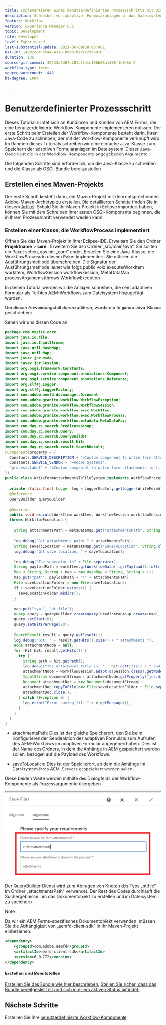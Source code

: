 ```yaml
---
title: Implementieren eines benutzerdefinierten Prozessschritts mit Dialogfeld
description: Schreiben von adaptiven Formularanlagen in das Dateisystem mithilfe eines benutzerdefinierten Prozessschritts
feature: Workflow
version: Experience Manager 6.5
topic: Development
role: Developer
level: Experienced
last-substantial-update: 2021-06-09T00:00:00Z
exl-id: 149d2c8c-bf44-4318-bba8-bec7e25da01b
duration: 135
source-git-commit: 48433a5367c281cf5a1c106b08a1306f1b0e8ef4
workflow-type: tm+mt
source-wordcount: '446'
ht-degree: 100%

---
```


# Benutzerdefinierter Prozessschritt

Dieses Tutorial richtet sich an Kundinnen und Kunden von AEM Forms, die eine benutzerdefinierte Workflow-Komponente implementieren müssen. Der erste Schritt beim Erstellen der Workflow-Komponente besteht darin, Ihren Java-Code zu schreiben, der mit der Workflow-Komponente verknüpft wird. Im Rahmen dieses Tutorials schreiben wir eine einfache Java-Klasse zum Speichern der adaptiven Formularanlagen im Dateisystem. Dieser Java-Code liest die in der Workflow-Komponente angegebenen Argumente.

Die folgenden Schritte sind erforderlich, um die Java-Klasse zu schreiben und die Klasse als OSGi-Bundle bereitzustellen

## Erstellen eines Maven-Projekts

Der erste Schritt besteht darin, ein Maven-Projekt mit dem entsprechenden Adobe-Maven-Archetyp zu erstellen. Die detaillierten Schritte finden Sie in diesem [Artikel](https://experienceleague.adobe.com/docs/experience-manager-learn/forms/creating-your-first-osgi-bundle/create-your-first-osgi-bundle.html?lang=de). Sobald Sie Ihr Maven-Projekt in Eclipse importiert haben, können Sie mit dem Schreiben Ihrer ersten OSGi-Komponente beginnen, die in Ihrem Prozessschritt verwendet werden kann.


### Erstellen einer Klasse, die WorkflowProcess implementiert

Öffnen Sie das Maven-Projekt in Ihrer Eclipse-IDE. Erweitern Sie den Ordner **Projektname** > **core**.  Erweitern Sie den Ordner „src/main/java“. Sie sollten ein Paket sehen, das mit „core“ endet. Erstellen Sie eine Java-Klasse, die WorkflowProcess in diesem Paket implementiert. Sie müssen die Ausführungsmethode überschreiben. Die Signatur der Ausführungsmethode lautet wie folgt: 
public void execute(WorkItem workItem, WorkflowSession workflowSession, MetaDataMap processArguments)throws WorkflowException

In diesem Tutorial werden wir die Anlagen schreiben, die dem adaptiven Formular als Teil des AEM-Workflows zum Dateisystem hinzugefügt wurden.

Um diesen Anwendungsfall durchzuführen, wurde die folgende Java-Klasse geschrieben:

Sehen wir uns diesen Code an

```java
package com.mysite.core;
import java.io.File;
import java.io.InputStream;
import java.util.HashMap;
import java.util.Map;
import javax.jcr.Node;
import javax.jcr.Session;
import org.osgi.framework.Constants;
import org.osgi.service.component.annotations.Component;
import org.osgi.service.component.annotations.Reference;
import org.slf4j.Logger;
import org.slf4j.LoggerFactory;
import com.adobe.aemfd.docmanager.Document;
import com.adobe.granite.workflow.WorkflowException;
import com.adobe.granite.workflow.WorkflowSession;
import com.adobe.granite.workflow.exec.WorkItem;
import com.adobe.granite.workflow.exec.WorkflowProcess;
import com.adobe.granite.workflow.metadata.MetaDataMap;
import com.day.cq.search.PredicateGroup;
import com.day.cq.search.Query;
import com.day.cq.search.QueryBuilder;
import com.day.cq.search.result.Hit;
import com.day.cq.search.result.SearchResult;
@Component(property = {
  Constants.SERVICE_DESCRIPTION + "=Custom component to wrtie form attachments to file system",
  Constants.SERVICE_VENDOR + "=Adobe Systems",
  "process.label" + "=Custom component to wrtie form attachments to file system"
})
public class WriteFormAttachmentsToFileSystem implements WorkflowProcess {

  private static final Logger log = LoggerFactory.getLogger(WriteFormAttachmentsToFileSystem.class);
  @Reference
  QueryBuilder queryBuilder;

  @Override
  public void execute(WorkItem workItem, WorkflowSession workflowSession, MetaDataMap metaDataMap)
  throws WorkflowException {

    String attachmentsPath = metaDataMap.get("attachmentsPath", String.class);

    log.debug("Got attachments path: " + attachmentsPath);
    String saveToLocation = metaDataMap.get("SaveToLocation", String.class);
    log.debug("Got save location: " + saveToLocation);

    log.debug("The seperator is" + File.separator);
    String payloadPath = workItem.getWorkflowData().getPayload().toString();
    Map < String, String > map = new HashMap < String, String > ();
    map.put("path", payloadPath + "/" + attachmentsPath);
    File saveLocationFolder = new File(saveToLocation);
    if (!saveLocationFolder.exists()) {
      saveLocationFolder.mkdirs();
    }

    map.put("type", "nt:file");
    Query query = queryBuilder.createQuery(PredicateGroup.create(map), workflowSession.adaptTo(Session.class));
    query.setStart(0);
    query.setHitsPerPage(20);

    SearchResult result = query.getResult();
    log.debug("Got  " + result.getHits().size() + " attachments ");
    Node attachmentNode = null;
    for (Hit hit: result.getHits()) {
      try {
        String path = hit.getPath();
        log.debug("The attachment title is  " + hit.getTitle() + " and the attachment path is  " + path);
        attachmentNode = workflowSession.adaptTo(Session.class).getNode(path + "/jcr:content");
        InputStream documentStream = attachmentNode.getProperty("jcr:data").getBinary().getStream();
        Document attachmentDoc = new Document(documentStream);
        attachmentDoc.copyToFile(new File(saveLocationFolder + File.separator + hit.getTitle()));
        attachmentDoc.close();
      } catch (Exception e) {
        log.error("Error saving file " + e.getMessage());
      }
    }
  }
}
```


* attachmentsPath: Dies ist der gleiche Speicherort, den Sie beim Konfigurieren der Sendeaktion des adaptiven Formulars zum Aufrufen des AEM-Workflows im adaptiven Formular angegeben haben. Dies ist der Name des Ordners, in dem die Anhänge in AEM gespeichert werden sollen, bezogen auf die Payload des Workflows.

* saveToLocation: Dies ist der Speicherort, an dem die Anhänge im Dateisystem Ihres AEM-Servers gespeichert werden sollen.

Diese beiden Werte werden mithilfe des Dialogfelds der Workflow-Komponente als Prozessargumente übergeben

![ProcessStep](assets/custom-workflow-component.png)

Der QueryBuilder-Dienst wird zum Abfragen von Knoten des Typs „nt:file“ im Ordner „attachmentsPath“ verwendet. Der Rest des Codes durchläuft die Suchergebnisse, um das Dokumentobjekt zu erstellen und im Dateisystem zu speichern


>[!NOTE]
>
>Da wir ein AEM Forms-spezifisches Dokumentobjekt verwenden, müssen Sie die Abhängigkeit von „aemfd-client-sdk“ in Ihr Maven-Projekt einbeziehen.

```xml
<dependency>
    <groupId>com.adobe.aemfd</groupId>
    <artifactId>aemfd-client-sdk</artifactId>
    <version>6.0.772</version>
</dependency>
```

#### Erstellen und Bereitstellen

[Erstellen Sie das Bundle wie hier beschrieben.](https://experienceleague.adobe.com/docs/experience-manager-learn/forms/creating-your-first-osgi-bundle/create-your-first-osgi-bundle.html?lang=de)
[Stellen Sie sicher, dass das Bundle bereitgestellt ist und sich in einem aktiven Status befindet.](http://localhost:4502/system/console/bundles)

## Nächste Schritte

Erstellen Sie Ihre [benutzerdefinierte Workflow-Komponente](./custom-workflow-component.md)

